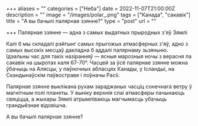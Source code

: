 +++
aliases = ""
categories = ["Неба"]
date = 2022-11-07T21:00:00Z
description = ""
image = "/images/polar_.png"
tags = ["Канада", "сакавік"]
title = "А вы бачылі палярнае ззянне?"
type = "post"
url = ""

+++
Палярнае ззянне — адна з самых выдатных прыродных з'яў Зямлі  
  
Калі б мы складалі рэйтынг самых прыгожых атмасферных з'яў, адно з самых высокіх месцаў дакладна б аддалі палярнаму зьзяньню. Ідэальны час для такіх назіранняў — ясныя марозныя ночы з верасня па сакавік на шыротах каля 67-70°. Часцей за ўсё палярнае ззянне можна ўбачыць на Алясцы, у паўночных абласцях Канады, у Ісландыі, на Скандынаўскім паўвостраве і поўначы Расіі.  
  
Палярнае ззянне выклікана рухам зараджаных часціц сонечнага ветру ў магнітным полі планеты. У выніку верхнія слаі атмасферы пачынаюць свяціцца, а жыхары Зямлі атрымліваюць магчымасць убачыць грандыёзнае відовішча.  
  
А вы бачылі палярнае ззянне?